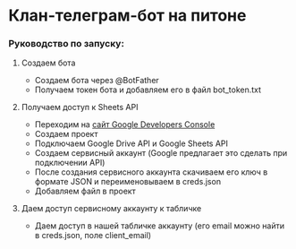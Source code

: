 # Клан-телеграм-бот на питоне

### Руководство по запуску:

1. Создаем бота
    *  Создаем бота через @BotFather
    *  Получаем токен бота и добавляем его в файл bot_token.txt

2. Получаем доступ к Sheets API
    *  Переходим на [сайт Google Developers Console](https://console.developers.google.com/)
    *  Создаем проект
    *  Подключаем Google Drive API и Google Sheets API
    *  Создаем сервисный аккаунт (Google предлагает это сделать при подключении API)
    *  После создания сервисного аккаунта скачиваем его ключ в формате JSON и переименовываем в creds.json
    *  Добавляем файл в проект

3. Даем доступ сервисному аккаунту к табличке
    *  Даем доступ в нашей табличке аккаунту (его email можно найти в creds.json, поле client_email)
